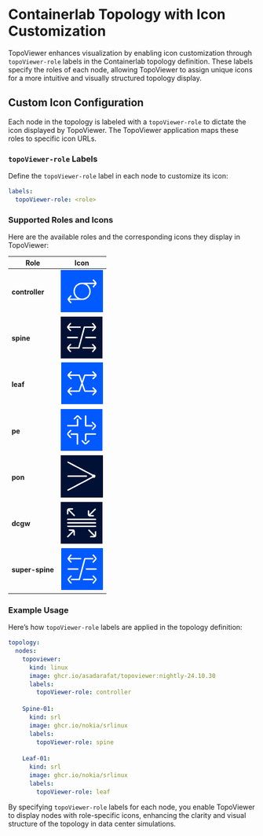 # Containerlab Topology with Icon Customization

TopoViewer enhances visualization by enabling icon customization through `topoViewer-role` labels in the Containerlab topology definition. These labels specify the roles of each node, allowing TopoViewer to assign unique icons for a more intuitive and visually structured topology display.


## Custom Icon Configuration

Each node in the topology is labeled with a `topoViewer-role` to dictate the icon displayed by TopoViewer. The TopoViewer application maps these roles to specific icon URLs.

### `topoViewer-role` Labels

Define the `topoViewer-role` label in each node to customize its icon:

```yaml
labels:
  topoViewer-role: <role>
```

### Supported Roles and Icons

Here are the available roles and the corresponding icons they display in TopoViewer:

| Role           | Icon                                                                  |
|----------------|----------------------------------------------------------------------|
| **controller** | ![alt text](../../html-static/images/clab-controller-light-blue.png) |
| **spine**      | ![alt text](../../html-static/images/clab-spine-dark-blue.png)       |
| **leaf**       | ![alt text](../../html-static/images/clab-leaf-light-blue.png)       |
| **pe**         | ![alt text](../../html-static/images/clab-pe-light-blue.png)         |
| **pon**        | ![alt text](../../html-static/images/clab-pon-dark-blue.png)         |
| **dcgw**       | ![alt text](../../html-static/images/clab-dcgw-dark-blue.png)        |
| **super-spine**| ![alt text](../../html-static/images/clab-spine-light-blue.png)      |

### Example Usage

Here’s how `topoViewer-role` labels are applied in the topology definition:

```yaml
topology:  
  nodes:
    topoviewer:
      kind: linux
      image: ghcr.io/asadarafat/topoviewer:nightly-24.10.30
      labels:
        topoViewer-role: controller

    Spine-01:
      kind: srl
      image: ghcr.io/nokia/srlinux
      labels:
        topoViewer-role: spine

    Leaf-01:
      kind: srl
      image: ghcr.io/nokia/srlinux
      labels:
        topoViewer-role: leaf
```

By specifying `topoViewer-role` labels for each node, you enable TopoViewer to display nodes with role-specific icons, enhancing the clarity and visual structure of the topology in data center simulations.